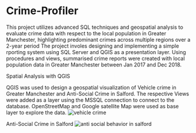 # Crime-Profiler
This project utilizes advanced SQL techniques and geospatial analysis to evaluate crime data with respect to the local population in Greater Manchester, highlighting predominant crimes across multiple regions over a 2-year period 
The project involes designing and implementing a simple rporting system using SQL Server and QGIS as a presentation layer. Using procedures and views, summarised crime reports were created with local population data in Greater Manchester between Jan 2017 and Dec 2018.

Spatial Analysis with QGIS

QGIS was used to design a geospatial visualization of Vehicle crime in Greater Manchester and Anti-Social Crime in Salford. The respective Views were added as a layer using the MSSQL connection to connect to the database. OpenStreetMap and Google satellite Map were used as base layer to explore the data.
![vehicle crime](https://user-images.githubusercontent.com/98927917/172021546-34ada130-682f-40cf-9221-fde28d5c4d96.png)

Anti-Social Crime in Salford
![anti social behavior in salford](https://user-images.githubusercontent.com/98927917/172021652-6e0ef791-727c-4ac1-85f5-6a4d21d79c9a.png)
